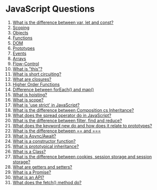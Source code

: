 # JavaScript Questions

1. [What is the difference between var, let and const?](javascript/variables.md)
2. [Scoping]()
3. [Objects]()
4. [Functions]()
5. [DOM]()
6. [Prototypes](javascript/prototypes.md)
7. [Events](javascript/events.md)
8. [Arrays]()
9. [Flow-Control]()
10. [What is "this"?](javascript/this.md)
11. [What is short circuiting?](javascript/short-circuiting.md)
12. [What are closures?](javascript/closures.md)
13. [Higher Order Functions](javascript/hof.md)
14. [Difference between forEach() and map()](javascript/mapAndForEach.md)
15. [What is hoisting?](javascript/hoisting.md)
16. [What is scope?](javascript/scope.md)
17. [What is 'use strict' in JavaScript?](javascript/useStrict.md)
18. [What is the difference between Composition cs Inheritance?](javascript/compAndInh.md)
19. [What does the spread operator do in JavaScript?](javascript/spread.md)
20. [What is the difference between filter, find and reduce?](javascript/arrayMethods.md)
21. [What does the keyword new do and how does it relate to prototypes?](javascript/prototype.md)
22. [What is the difference between == and ===]()
23. [What is Async/Await?](javascript/async-await.md)
24. [What is a constructor function?](javascript/constructor.md)
25. [What is prototypical inheritance?](javascript/prototype-inheritance.md)
26. [What is a Class?](javascript/class.md)
27. [What is the difference between cookies, session storage and session storage?](javascript/storage.md)
28. [What are getters and setters?](javascript/gettersAndSetters.md)
29. [What is a Promise?](javascript/promises.md)
30. [What is an API?](javascript/api.md)
31. [What does the fetch() method do?](javascript/fetch.md)
